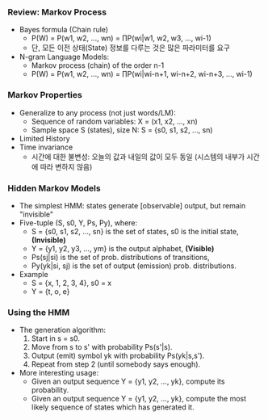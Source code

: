 ### Review: Markov Process

* Bayes formula (Chain rule)
    * P(W) = P(w1, w2, ..., wn) = ∏P(wi|w1, w2, w3, ..., wi-1)
    * 단, 모든 이전 상태(State) 정보를 다루는 것은 많은 파라미터를 요구
* N-gram Language Models:
    * Markov process (chain) of the order n-1
    * P(W) = P(w1, w2, ..., wn) = ∏P(wi|wi-n+1, wi-n+2, wi-n+3, ..., wi-1)

### Markov Properties

* Generalize to any process (not just words/LM):
    * Sequence of random variables: X = (x1, x2, ..., xn)
    * Sample space S (states), size N: S = {s0, s1, s2, ..., sn)
* Limited History
* Time invariance
    * 시간에 대한 불변성: 오늘의 값과 내일의 값이 모두 동일 (시스템의 내부가 시간에 따라 변하지 않음)

### Hidden Markov Models

* The simplest HMM: states generate [observable] output, but remain "invisible"
* Five-tuple (S, s0, Y, Ps, Py), where:
    * S = {s0, s1, s2, ..., sn} is the set of states, s0 is the initial state, <b>(Invisible)</b>
    * Y = {y1, y2, y3, ..., ym} is the output alphabet, <b>(Visible)</b>
    * Ps(sj|si) is the set of prob. distributions of transitions,
    * Py(yk|si, sj) is the set of output (emission) prob. distributions.
* Example
    * S = {x, 1, 2, 3, 4}, s0 = x
    * Y = {t, o, e}

### Using the HMM

* The generation algorithm:
    1. Start in s = s0.
    2. Move from s to s' with probability Ps(s'|s).
    3. Output (emit) symbol yk with probability Ps(yk|s,s').
    4. Repeat from step 2 (until somebody says enough).
* More interesting usage:
    * Given an output sequence Y = {y1, y2, ..., yk}, compute its probability.
    * Given an output sequence Y = {y1, y2, ..., yk}, compute the most likely sequence of states which has generated it.
